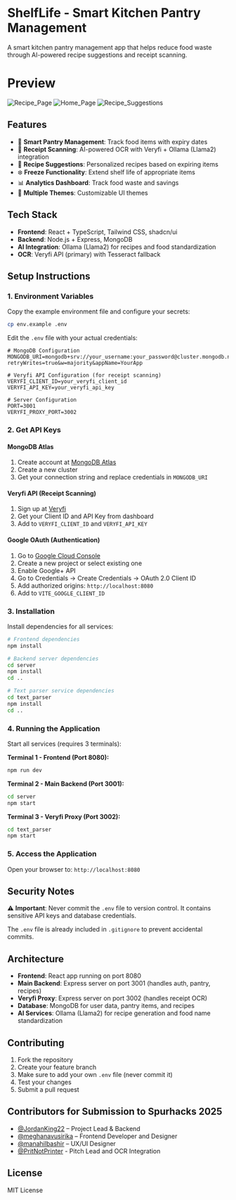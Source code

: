 # ShelfLife - Smart Kitchen Pantry Management

A smart kitchen pantry management app that helps reduce food waste through AI-powered recipe suggestions and receipt scanning.

# Preview

![Recipe_Page](https://github.com/user-attachments/assets/02e0edd9-184e-49dd-bf56-e57b45f56180)
![Home_Page](https://github.com/user-attachments/assets/5be83121-4e9d-4b17-80a6-46a0d88f77e6)
![Recipe_Suggestions](https://github.com/user-attachments/assets/3305ab80-9797-415a-99b8-0a18f6d0d067)


## Features

- 🥬 **Smart Pantry Management**: Track food items with expiry dates
- 📸 **Receipt Scanning**: AI-powered OCR with Veryfi + Ollama (Llama2) integration
- 🤖 **Recipe Suggestions**: Personalized recipes based on expiring items
- ❄️ **Freeze Functionality**: Extend shelf life of appropriate items
- 📊 **Analytics Dashboard**: Track food waste and savings
- 🎨 **Multiple Themes**: Customizable UI themes

## Tech Stack

- **Frontend**: React + TypeScript, Tailwind CSS, shadcn/ui
- **Backend**: Node.js + Express, MongoDB
- **AI Integration**: Ollama (Llama2) for recipes and food standardization
- **OCR**: Veryfi API (primary) with Tesseract fallback

## Setup Instructions

### 1. Environment Variables

Copy the example environment file and configure your secrets:

```bash
cp env.example .env
```

Edit the `.env` file with your actual credentials:

```env
# MongoDB Configuration
MONGODB_URI=mongodb+srv://your_username:your_password@cluster.mongodb.net/?retryWrites=true&w=majority&appName=YourApp

# Veryfi API Configuration (for receipt scanning)
VERYFI_CLIENT_ID=your_veryfi_client_id
VERYFI_API_KEY=your_veryfi_api_key

# Server Configuration
PORT=3001
VERYFI_PROXY_PORT=3002
```

### 2. Get API Keys

#### MongoDB Atlas
1. Create account at [MongoDB Atlas](https://www.mongodb.com/atlas)
2. Create a new cluster
3. Get your connection string and replace credentials in `MONGODB_URI`

#### Veryfi API (Receipt Scanning)
1. Sign up at [Veryfi](https://app.veryfi.com/auth/register/?ref=header)
2. Get your Client ID and API Key from dashboard
3. Add to `VERYFI_CLIENT_ID` and `VERYFI_API_KEY`

#### Google OAuth (Authentication)
1. Go to [Google Cloud Console](https://console.cloud.google.com/)
2. Create a new project or select existing one
3. Enable Google+ API
4. Go to Credentials → Create Credentials → OAuth 2.0 Client ID
5. Add authorized origins: `http://localhost:8080`
6. Add to `VITE_GOOGLE_CLIENT_ID`

### 3. Installation

Install dependencies for all services:

```bash
# Frontend dependencies
npm install

# Backend server dependencies
cd server
npm install
cd ..

# Text parser service dependencies
cd text_parser
npm install
cd ..
```

### 4. Running the Application

Start all services (requires 3 terminals):

**Terminal 1 - Frontend (Port 8080):**
```bash
npm run dev
```

**Terminal 2 - Main Backend (Port 3001):**
```bash
cd server
npm start
```

**Terminal 3 - Veryfi Proxy (Port 3002):**
```bash
cd text_parser
npm start
```

### 5. Access the Application

Open your browser to: `http://localhost:8080`

## Security Notes

⚠️ **Important**: Never commit the `.env` file to version control. It contains sensitive API keys and database credentials.

The `.env` file is already included in `.gitignore` to prevent accidental commits.

## Architecture

- **Frontend**: React app running on port 8080
- **Main Backend**: Express server on port 3001 (handles auth, pantry, recipes)
- **Veryfi Proxy**: Express server on port 3002 (handles receipt OCR)
- **Database**: MongoDB for user data, pantry items, and recipes
- **AI Services**: Ollama (Llama2) for recipe generation and food name standardization

## Contributing

1. Fork the repository
2. Create your feature branch
3. Make sure to add your own `.env` file (never commit it)
4. Test your changes
5. Submit a pull request

## Contributors for Submission to Spurhacks 2025
- [@JordanKing22](https://github.com/JordanKing22) – Project Lead & Backend  
- [@meghanavusirika](https://github.com/meghanavusirika) – Frontend Developer and Designer
- [@manahilbashir](https://github.com/manahilbashir) – UX/UI Designer
- [@PritNotPrinter](https://github.com/PritNotPrinter) - Pitch Lead and OCR Integration
## License

MIT License
